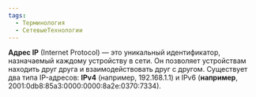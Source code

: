 ```yaml
---
tags:
  - Терминология
  - СетевыеТехнологии
---
```

**Адрес IP** (Internet Protocol) — это уникальный идентификатор, назначаемый каждому устройству в сети. Он позволяет устройствам находить друг друга и взаимодействовать друг с другом. Существует два типа IP-адресов: **IPv4** (например, 192.168.1.1) и IPv6 (**например**, 2001:0db8:85a3:0000:0000:8a2e:0370:7334).